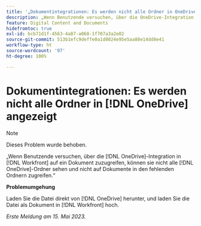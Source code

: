 ```yaml
---
title: '„Dokumentintegrationen: Es werden nicht alle Ordner in OneDrive angezeigt“'
description: „Wenn Benutzende versuchen, über die OneDrive-Integration in Workfront auf ein Dokument zuzugreifen, können sie nicht alle OneDrive-Ordner sehen und nicht auf Dokumente in den fehlenden Ordnern zugreifen.“
feature: Digital Content and Documents
hidefromtoc: true
exl-id: bcb71d1f-4563-4a87-a068-1f707a3a2e02
source-git-commit: 513b1efc9deffe0a1d8024e95e5aa88e14dd8e41
workflow-type: ht
source-wordcount: '97'
ht-degree: 100%

---
```


# Dokumentintegrationen: Es werden nicht alle Ordner in [!DNL OneDrive] angezeigt

>[!NOTE]
>
>Dieses Problem wurde behoben.

<!--

>[!NOTE]
>
>The Product team is currently evaluating this issue resolution, which might require product enhancements. Product enhancements are communicated in the Product Announcements and not with the Maintenance Updates.

-->

„Wenn Benutzende versuchen, über die [!DNL OneDrive]-Integration in [!DNL Workfront] auf ein Dokument zuzugreifen, können sie nicht alle [!DNL OneDrive]-Ordner sehen und nicht auf Dokumente in den fehlenden Ordnern zugreifen.“

**Problemumgehung**

Laden Sie die Datei direkt von [!DNL OneDrive] herunter, und laden Sie die Datei als Dokument in [!DNL Workfront] hoch.

_Erste Meldung am 15. Mai 2023._
